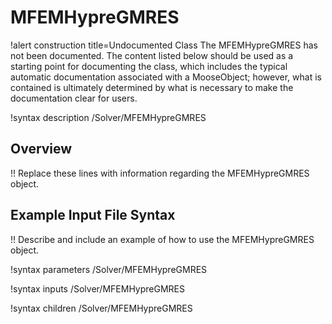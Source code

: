 # MFEMHypreGMRES

!alert construction title=Undocumented Class
The MFEMHypreGMRES has not been documented. The content listed below should be used as a starting point for
documenting the class, which includes the typical automatic documentation associated with a
MooseObject; however, what is contained is ultimately determined by what is necessary to make the
documentation clear for users.

!syntax description /Solver/MFEMHypreGMRES

## Overview

!! Replace these lines with information regarding the MFEMHypreGMRES object.

## Example Input File Syntax

!! Describe and include an example of how to use the MFEMHypreGMRES object.

!syntax parameters /Solver/MFEMHypreGMRES

!syntax inputs /Solver/MFEMHypreGMRES

!syntax children /Solver/MFEMHypreGMRES
